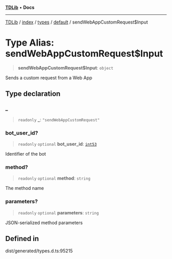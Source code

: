 [**TDLib**](../../../../../../README.md) • **Docs**

***

[TDLib](../../../../../../modules.md) / [index](../../../../../README.md) / [types](../../../README.md) / [default](../README.md) / sendWebAppCustomRequest$Input

# Type Alias: sendWebAppCustomRequest$Input

> **sendWebAppCustomRequest$Input**: `object`

Sends a custom request from a Web App

## Type declaration

### \_

> `readonly` **\_**: `"sendWebAppCustomRequest"`

### bot\_user\_id?

> `readonly` `optional` **bot\_user\_id**: [`int53`](int53-1.md)

Identifier of the bot

### method?

> `readonly` `optional` **method**: `string`

The method name

### parameters?

> `readonly` `optional` **parameters**: `string`

JSON-serialized method parameters

## Defined in

dist/generated/types.d.ts:95215
